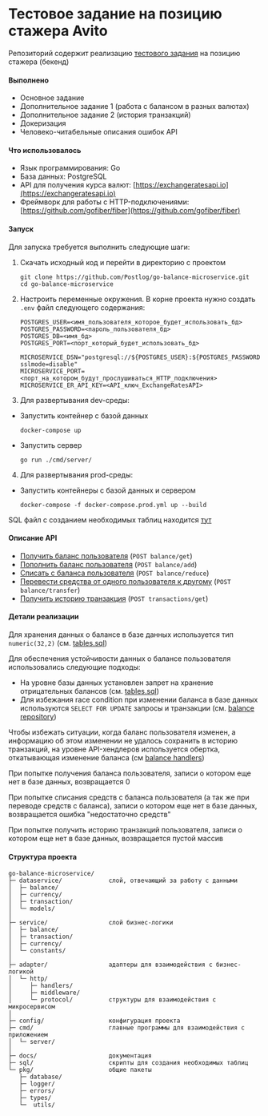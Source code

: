 # Тестовое задание на позицию стажера Avito
Репозиторий содержит реализацию [тестового задания](https://github.com/avito-tech/autumn-2021-intern-assignment) на позицию стажера (бекенд)

#### Выполнено
- Основное задание
- Дополнительное задание 1 (работа с балансом в разных валютах)
- Дополнительное задание 2 (история транзакций)
- Докеризация
- Человеко-читабельные описания ошибок API
#### Что использовалось
- Язык программирования: Go
- База данных: PostgreSQL
- API для получения курса валют: [https://exchangeratesapi.io](https://exchangeratesapi.io)
- Фреймворк для работы с HTTP-подключениями: [https://github.com/gofiber/fiber](https://github.com/gofiber/fiber)
#### Запуск
Для запуска требуется выполнить следующие шаги:
1. Скачать исходный код и перейти в директорию с проектом
    ```
    git clone https://github.com/Postlog/go-balance-microservice.git
    cd go-balance-microservice
    ```
2. Настроить переменные окружения. В корне проекта нужно создать `.env` файл следующего содержания:
    ```dotenv
    POSTGRES_USER=<имя_пользователя_которое_будет_использовать_бд>
    POSTGRES_PASSWORD=<пароль_пользователя_бд>
    POSTGRES_DB=<имя_бд>
    POSTGRES_PORT=<порт_который_будет_использовать_бд>
    
    MICROSERVICE_DSN="postgresql://${POSTGRES_USER}:${POSTGRES_PASSWORD}@127.0.0.1:${POSTGRES_PORT}/${POSTGRES_DB}?sslmode=disable"
    MICROSERVICE_PORT=<порт_на_котором_будут_прослушиваться_HTTP_подключения>
    MICROSERVICE_ER_API_KEY=<API_ключ_ExchangeRatesAPI>
    ```
3. Для развертывания dev-среды:
* Запустить контейнер с базой данных
    ```
    docker-compose up
    ```
* Запустить сервер
    ```
    go run ./cmd/server/
    ```
4. Для развертывания prod-среды:
* Запустить контейнеры с базой данных и сервером
    ```
    docker-compose -f docker-compose.prod.yml up --build 
    ```

SQL файл с созданием необходимых таблиц находится [тут](sql/tables.sql)

#### Описание API

* [Получить баланс пользователя](docs/getbalance.md) (`POST balance/get`)
* [Пополнить баланс пользователя](docs/addtobalance.md) (`POST balance/add`)
* [Списать с баланса пользователя](docs/reducebalance.md) (`POST balance/reduce`)
* [Перевести средства от одного пользователя к другому](docs/transferfounds.md) (`POST balance/transfer`)
* [Получить историю транзакция](docs/gettransactions.md) (`POST transactions/get`)

#### Детали реализации

Для хранения данных о балансе в базе данных используется тип `numeric(32,2)` (см. [tables.sql](sql/tables.sql))

Для обеспечения устойчивости данных о балансе пользователя использовались следующие подходы:

- На уровне базы данных установлен запрет на хранение отрицательных балансов (см. [tables.sql](sql/tables.sql))
- Для избежания race condition при изменении баланса в базе данных используются `SELECT FOR UPDATE` запросы и транзакции
(см. [balance repository](dataservice/balance/databaserepository/databaserepository.go))

Чтобы избежать ситуации, когда баланс пользователя изменен, а информацию об этом изменении не удалось сохранить в историю
транзакций, на уровне API-хендлеров используется обертка, откатывающая изменение
баланса (см [balance handlers](adapter/http/handlers/balance/balance.go))

При попытке получения баланса пользователя, записи о котором еще нет в базе данных, возвращается 0

При попытке списания средств с баланса пользователя (а так же при переводе средств с баланса), записи о котором еще нет в базе данных, возвращается ошибка "недостаточно средств"

При попытке получить историю транзакций пользователя, записи о котором еще нет в базе данных, возвращается пустой массив 

#### Структура проекта

```
go-balance-microservice/
├─ dataservice/             слой, отвечающий за работу с данными 
│  ├─ balance/              
│  ├─ currency/             
│  ├─ transaction/          
│  └─ models/
│               
├─ service/                 слой бизнес-логики
│  ├─ balance/
│  ├─ transaction/
│  ├─ currency/
│  └─ constants/
│
├─ adapter/                 адаптеры для взаимодействия с бизнес-логикой
│  └─ http/
│     ├─ handlers/
│     ├─ middleware/
│     └─ protocol/          структуры для взаимодействия с микросервисом
│
├─ config/                  конфигурация проекта
├─ cmd/                     главные программы для взаимодействия с приложением
│  └─ server/
│
├─ docs/                    документация
├─ sql/                     скрипты для создания необходимых таблиц
└─ pkg/                     общие пакеты
   ├─ database/
   ├─ logger/
   ├─ errors/
   ├─ types/
   └─  utils/

```